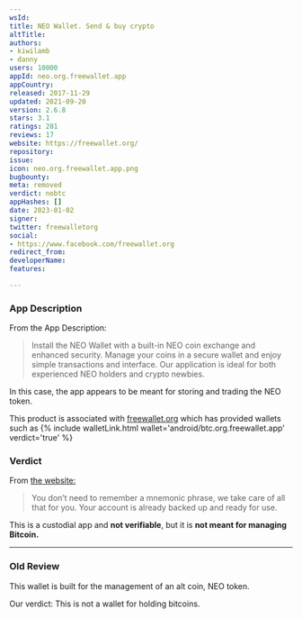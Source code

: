 ```yaml
---
wsId: 
title: NEO Wallet. Send & buy crypto
altTitle: 
authors:
- kiwilamb
- danny
users: 10000
appId: neo.org.freewallet.app
appCountry: 
released: 2017-11-29
updated: 2021-09-20
version: 2.6.8
stars: 3.1
ratings: 281
reviews: 17
website: https://freewallet.org/
repository: 
issue: 
icon: neo.org.freewallet.app.png
bugbounty: 
meta: removed
verdict: nobtc
appHashes: []
date: 2023-01-02
signer: 
twitter: freewalletorg
social:
- https://www.facebook.com/freewallet.org
redirect_from: 
developerName: 
features: 

---
```


### App Description
From the App Description:

> Install the NEO Wallet with a built-in NEO coin exchange and enhanced security. Manage your coins in a secure wallet and enjoy simple transactions and interface. Our application is ideal for both experienced NEO holders and crypto newbies.

In this case, the app appears to be meant for storing and trading the NEO token. 

This product is associated with [freewallet.org](https://freewallet.org) which has provided wallets such as {% include walletLink.html wallet='android/btc.org.freewallet.app' verdict='true' %}

### Verdict
From [the website:](https://freewallet.org/neo-wallet)

> You don’t need to remember a mnemonic phrase, we take care of all that for you. Your account is already backed up and ready for use.

This is a custodial app and **not verifiable**, but it is __not meant for managing Bitcoin.__

---
### Old Review

This wallet is built for the management of an alt coin, NEO token.

Our verdict: This is not a wallet for holding bitcoins.

